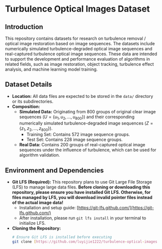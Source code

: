 # Turbulence Optical Images Dataset

## Introduction

This repository contains datasets for research on turbulence removal / optical image restoration based on image sequences. The datasets include numerically simulated turbulence-degraded optical image sequences and real-captured turbulence optical image sequences. These data are intended to support the development and performance evaluation of algorithms in related fields, such as image restoration, object tracking, turbulence effect analysis, and machine learning model training.

## Dataset Details

* **Location:** All data files are expected to be stored in the `data/` directory or its subdirectories.
* **Composition:**
    * **Simulated Data:** Originating from 800 groups of original clear image sequences ($U = \{u_1, u_2, \ldots, u_{800}\}$) and their corresponding numerically simulated turbulence-degraded image sequences ($Z = \{z_1, z_2, \ldots, z_{800}\}$).
        * Training Set: Contains 572 image sequence groups.
        * Test Set: Contains 228 image sequence groups.
    * **Real Data:** Contains 200 groups of real-captured optical image sequences under the influence of turbulence, which can be used for algorithm validation.

## Environment and Dependencies

* **Git LFS (Required):** This repository plans to use Git Large File Storage (LFS) to manage large data files. **Before cloning or downloading this repository, please ensure you have installed Git LFS. Otherwise, for files managed by LFS, you will download invalid pointer files instead of the actual image data!**
    * Installation and setup guide: [https://git-lfs.github.com/](https://git-lfs.github.com/)
    * After installation, please run `git lfs install` in your terminal to initialize LFS.
* **Cloning the Repository:**
    ```bash
    # Ensure Git LFS is installed before executing
    git clone [https://github.com/luyijie1222/turbulence-optical-images.git](https://github.com/luyijie1222/turbulence-optical-images.git)
    ```
